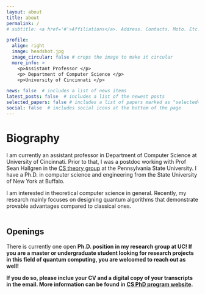 ```yaml
---
layout: about
title: about
permalink: /
# subtitle: <a href='#'>Affiliations</a>. Address. Contacts. Moto. Etc.

profile:
  align: right
  image: headshot.jpg
  image_circular: false # crops the image to make it circular
  more_info: >
    <p>Assistant Professor </p>
    <p> Department of Computer Science </p>
    <p>University of Cincinnati </p>

news: false  # includes a list of news items
latest_posts: false  # includes a list of the newest posts
selected_papers: false # includes a list of papers marked as "selected={true}"
social: false  # includes social icons at the bottom of the page
---
```


# Biography
I am currently an assistant professor in Department of Computer Science at University of Cincinnati. Prior to that, I was a postdoc working with Prof Sean Hallgren in the [CS theory group](https://theory.cse.psu.edu/) at the Pennsylvania State University. I have a Ph.D. in computer science and engineering from the State University of New York at Buffalo. 

I am interested in theoretical computer science in general. Recently, my research mainly focuses on designing quantum algorithms that demonstrate provable advantages compared to classical ones. 
<br/><br/>


## Openings
There is currently one open <b>Ph.D.<b/> position in my research group at UC! If you are a master or undergraduate student looking for research projects in this field of quantum computing, you are welcomed to reach out as well!

If you do so, please inclue your CV and a digital copy of your transcripts in the email. More information can be found in [CS PhD program website](https://ceas.uc.edu/academics/departments/computer-science/degrees-programs/computer-science-engineering-phd.html). 


<!--
Link to your favorite [subreddit](http://reddit.com). You can put a picture in, too. The code is already in, just name your picture `prof_pic.jpg` and put it in the `img/` folder.

Put your address / P.O. box / other info right below your picture. You can also disable any of these elements by editing `profile` property of the YAML header of your `_pages/about.md`. Edit `_bibliography/papers.bib` and Jekyll will render your [publications page](/al-folio/publications/) automatically.

Link to your social media connections, too. This theme is set up to use [Font Awesome icons](http://fortawesome.github.io/Font-Awesome/) and [Academicons](https://jpswalsh.github.io/academicons/), like the ones below. Add your Facebook, Twitter, LinkedIn, Google Scholar, or just disable all of them.
-->
